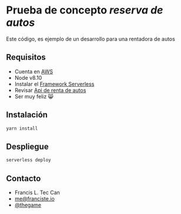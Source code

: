 # Prueba de concepto _reserva de autos_
Este código, es ejemplo de un desarrollo para una rentadora de autos

## Requisitos

* Cuenta en [AWS](https://aws.amazon.com/es/)
* Node v8.10
* Instalar el [Framework Serverless](https://serverless.com/) 
* Revisar [Api de renta de autos](https://github.com/francistec/rest-renta-de-autos)
* Ser muy feliz 😸

## Instalación
```bash
yarn install
```

## Despliegue

```bash
serverless deploy
```

## Contacto

* Francis L. Tec Can
* me@franciste.io
* [@thegame](https://www.twitter.com/thegame404)